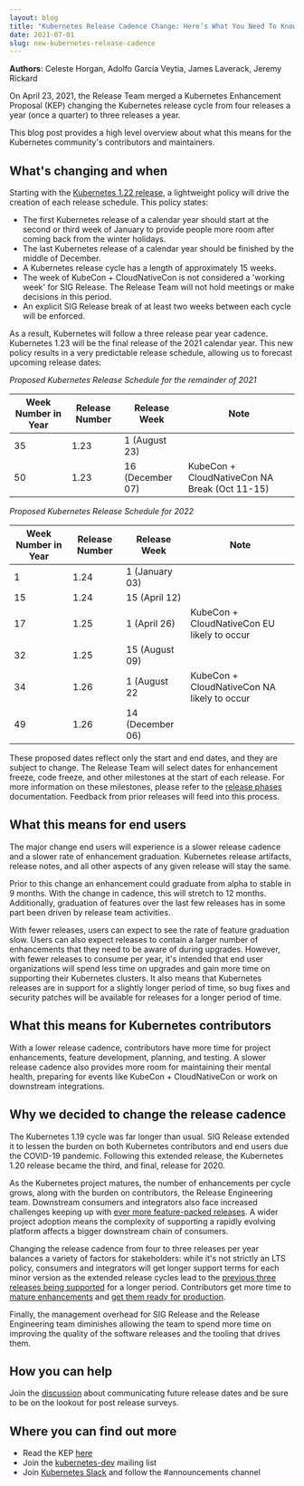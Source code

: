 ```yaml
---
layout: blog
title: "Kubernetes Release Cadence Change: Here’s What You Need To Know"
date: 2021-07-01
slug: new-kubernetes-release-cadence
---
```


**Authors**: Celeste Horgan, Adolfo García Veytia, James Laverack, Jeremy Rickard

On April 23, 2021, the Release Team merged a Kubernetes Enhancement Proposal (KEP) changing the Kubernetes release cycle from four releases a year (once a quarter) to three releases a year. 

This blog post provides a high level overview about what this means for the Kubernetes community's contributors and maintainers.

## What's changing and when

Starting with the [Kubernetes 1.22 release](https://github.com/kubernetes/sig-release/tree/master/releases/release-1.22), a lightweight policy will drive the creation of each release schedule. This policy states:

* The first Kubernetes release of a calendar year should start at the second or third
   week of January to provide people more room after coming back from the
   winter holidays.
* The last Kubernetes release of a calendar year should be finished by the middle of
   December.
* A Kubernetes release cycle has a length of approximately 15 weeks.
* The week of KubeCon + CloudNativeCon is not considered a 'working week' for SIG Release. The Release Team will not hold meetings or make decisions in this period.
* An explicit SIG Release break of at least two weeks between each cycle will
   be enforced.

As a result, Kubernetes will follow a three release pear year cadence. Kubernetes 1.23 will be the final release of the 2021 calendar year. This new policy results in a very predictable release schedule, allowing us to forecast upcoming release dates:


*Proposed Kubernetes Release Schedule for the remainder of 2021*

| Week Number in Year | Release Number | Release Week | Note |
| -------- | -------- | -------- | -------- |
| 35 | 1.23 | 1 (August 23) | | 
| 50 | 1.23 | 16 (December 07) | KubeCon + CloudNativeCon NA Break (Oct 11-15) | 

*Proposed Kubernetes Release Schedule for 2022*

| Week Number in Year | Release Number | Release Week | Note |
| -------- | -------- | -------- | -------- |
| 1  | 1.24 | 1 (January 03) | |
| 15 | 1.24 | 15 (April 12) | | 
| 17 | 1.25 | 1 (April 26) | KubeCon + CloudNativeCon EU likely to occur |
| 32 | 1.25 | 15 (August 09) | |
| 34 | 1.26 | 1 (August 22 | KubeCon + CloudNativeCon NA likely to occur |
| 49 | 1.26 | 14 (December 06) |

These proposed dates reflect only the start and end dates, and they are subject to change. The Release Team will select dates for enhancement freeze, code freeze, and other milestones at the start of each release. For more information on these milestones, please refer to the [release phases](https://www.k8s.dev/resources/release/#phases) documentation. Feedback from prior releases will feed into this process.

## What this means for end users 

The major change end users will experience is a slower release cadence and a slower rate of enhancement graduation. Kubernetes release artifacts, release notes, and all other aspects of any given release will stay the same.

Prior to this change an enhancement could graduate from alpha to stable in 9 months. With the change in cadence, this will stretch to 12 months. Additionally, graduation of features over the last few releases has in some part been driven by release team activities.

With fewer releases, users can expect to see the rate of feature graduation slow. Users can also expect releases to contain a larger number of enhancements that they need to be aware of during upgrades. However, with fewer releases to consume per year, it's intended that end user organizations will spend less time on upgrades and gain more time on supporting their Kubernetes clusters. It also means that Kubernetes releases are in support for a slightly longer period of time, so bug fixes and security patches will be available for releases for a longer period of time.


## What this means for Kubernetes contributors 

With a lower release cadence, contributors have more time for project enhancements, feature development, planning, and testing. A slower release cadence also provides more room for maintaining their mental health, preparing for events like KubeCon + CloudNativeCon or work on downstream integrations.


## Why we decided to change the release cadence

The Kubernetes 1.19 cycle was far longer than usual. SIG Release extended it to lessen the burden on both Kubernetes contributors and end users due the COVID-19 pandemic. Following this extended release, the Kubernetes 1.20 release became the third, and final, release for 2020. 

As the Kubernetes project matures, the number of enhancements per cycle grows, along with the burden on contributors, the Release Engineering team.  Downstream consumers and integrators also face increased challenges keeping up with [ever more feature-packed releases](https://kubernetes.io/blog/2021/04/08/kubernetes-1-21-release-announcement/). A wider project adoption means the complexity of supporting a rapidly evolving platform affects a bigger downstream chain of consumers.

Changing the release cadence from four to three releases per year balances a variety of factors for stakeholders: while it's not strictly an LTS policy, consumers and integrators will get longer support terms for each minor version as the extended release cycles lead to the [previous three releases being supported](https://kubernetes.io/blog/2020/08/31/kubernetes-1-19-feature-one-year-support/) for a longer period. Contributors get more time to [mature enhancements](https://www.cncf.io/blog/2021/04/12/enhancing-the-kubernetes-enhancements-process/) and [get them ready for production](https://github.com/kubernetes/community/blob/master/sig-architecture/production-readiness.md). 

Finally, the management overhead for SIG Release and the Release Engineering team diminishes allowing the team to spend more time on improving the quality of the software releases and the tooling that drives them.

## How you can help

Join the [discussion](https://github.com/kubernetes/sig-release/discussions/1566) about communicating future release dates and be sure to be on the lookout for post release surveys. 

## Where you can find out more

-  Read the KEP [here](https://github.com/kubernetes/enhancements/tree/master/keps/sig-release/2572-release-cadence)
-  Join the [kubernetes-dev](https://groups.google.com/g/kubernetes-dev) mailing list
-  Join [Kubernetes Slack](https://slack.k8s.io) and follow the #announcements channel
